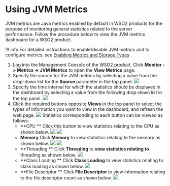 # Using JVM Metrics

JVM metrics are Java metrics enabled by default in WSO2 products for the purpose of monitoring general statistics related to the server performance. Follow the procedure below to view the JVM metrics dashboard for a WSO2 product.

!!! info
For detailed instructions to enable/disable JVM metrics and to configure metrics, see [Enabling Metrics and Storage Types](_Enabling_Metrics_and_Storage_Types_) .


1.  Log into the Management Console of the WSO2 product. Click **Monitor -&gt; Metrics -&gt; JVM Metrics** to open the **View Metrics** page.
2.  Specify the source for the JVM metrics by selecting a value from the drop-down list for the **Source** parameter in the top panel.
    ![](/assets/attachments/103335175/103335185.png)
3.  Specify the time interval for which the statistics should be displayed in the dashboard by selecting a value from the following drop-down list in the top panel.
    ![](/assets/attachments/103335175/103335184.png)
4.  Click the required buttons opposite **Views** in the top panel to select the types of information you want to view in the dashboard, and refresh the web page.
    ![](/assets/attachments/103335175/103335183.png) Statistics corresponding to each button can be viewed as follows:
    -   **CPU
        ** Click this button to view statistics relating to the CPU as shown below.
        ![](/assets/attachments/103335175/103335182.png)
        ![](/assets/attachments/103335175/103335181.png)
    -   **Memory**
        Click **Memory** to view statistics relating to the memory as shown below.
        ![](/assets/attachments/103335175/103335180.png) ![](/assets/attachments/103335175/103335179.png)
    -   **Threading
        ** Click **Threading** to **view statistics relating to** threading as shown below.
        ![](/assets/attachments/103335175/103335178.png)
    -   **Class Loading
        ** Click **Class Loading** to view statistics relating to class loading as shown below.
        ![](/assets/attachments/103335175/103335177.png)
    -   **File Descriptor
        ** Click **File Descriptor** to view information relating to the file descriptor count as shown below.
        ![](/assets/attachments/103335175/103335176.png)

